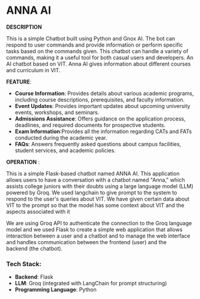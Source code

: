 # ANNA AI

**DESCRIPTION** 

This is a simple Chatbot built using Python and Gnox AI. The bot can respond to user commands and provide information or perform specific tasks based on the commands given. This chatbot can handle a variety of commands, making it a useful tool for both casual users and developers.
An AI chatbot based on VIT. Anna AI gives information about different courses and curriculum in VIT.

**FEATURE**:  

- **Course Information**: Provides details about various academic programs, including course descriptions, prerequisites, and faculty information.  
- **Event Updates**: Provides important updates about upcoming university events, workshops, and seminars.  
- **Admissions Assistance**: Offers guidance on the application process, deadlines, and required documents for prospective students.  
- **Exam Information**:Provides all the information regarding CATs and FATs conducted during the academic year.  
- **FAQs**: Answers frequently asked questions about campus facilities, student services, and academic policies.


**OPERATION** : 

This is a simple Flask-based chatbot named ANNA AI. This application allows users to have a conversation with a chatbot named "Anna," which assists college juniors with their doubts using a large language model (LLM) powered by Groq. We used langchain to give prompt to the system to respond to the user's queries about VIT. We have given certain data about VIT to the prompt so that the model has some context about VIT and the aspects associated with it 

We are using Groq API to authenticate the connection to the Groq language model and we used Flask to create a simple web application that allows interaction between a user and a chatbot and to manage the web interface and handles communication between the frontend (user) and the backend (the chatbot).

### Tech Stack:
- **Backend**: Flask
- **LLM**: Groq (integrated with LangChain for prompt structuring)
- **Programming Language**: Python


